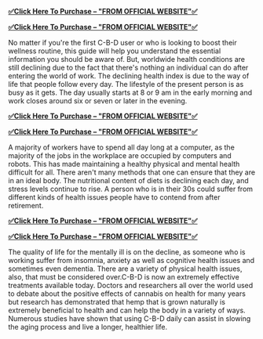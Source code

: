 <p><strong><a href="https://beastfitclub.com/harmony-bliss-cbd-buy/">✅Click Here To Purchase &ndash; "FROM OFFICIAL WEBSITE"✅</a></strong></p>
<p><strong><a href="https://beastfitclub.com/harmony-bliss-cbd-buy/">✅Click Here To Purchase &ndash; "FROM OFFICIAL WEBSITE"✅</a></strong></p>
<p>No matter if you're the first C-B-D user or who is looking to boost their wellness routine, this guide will help you understand the essential information you should be aware of. But, worldwide health conditions are still declining due to the fact that there's nothing an individual can do after entering the world of work. The declining health index is due to the way of life that people follow every day. The lifestyle of the present person is as busy as it gets. The day usually starts at 8 or 9 am in the early morning and work closes around six or seven or later in the evening.</p>
<p><strong><a href="https://beastfitclub.com/harmony-bliss-cbd-buy/">✅Click Here To Purchase &ndash; "FROM OFFICIAL WEBSITE"✅</a></strong></p>
<p><strong><a href="https://beastfitclub.com/harmony-bliss-cbd-buy/">✅Click Here To Purchase &ndash; "FROM OFFICIAL WEBSITE"✅</a></strong></p>
<p>A majority of workers have to spend all day long at a computer, as the majority of the jobs in the workplace are occupied by computers and robots. This has made maintaining a healthy physical and mental health difficult for all. There aren't many methods that one can ensure that they are in an ideal body. The nutritional content of diets is declining each day, and stress levels continue to rise. A person who is in their 30s could suffer from different kinds of health issues people have to contend from after retirement.</p>
<p><strong><a href="https://beastfitclub.com/harmony-bliss-cbd-buy/">✅Click Here To Purchase &ndash; "FROM OFFICIAL WEBSITE"✅</a></strong></p>
<p><strong><a href="https://beastfitclub.com/harmony-bliss-cbd-buy/">✅Click Here To Purchase &ndash; "FROM OFFICIAL WEBSITE"✅</a></strong></p>
<p>The quality of life for the mentally ill is on the decline, as someone who is working suffer from insomnia, anxiety as well as cognitive health issues and sometimes even dementia. There are a variety of physical health issues, also, that must be considered over.C-B-D is now an extremely effective treatments available today. Doctors and researchers all over the world used to debate about the positive effects of cannabis on health for many years but research has demonstrated that hemp that is grown naturally is extremely beneficial to health and can help the body in a variety of ways. Numerous studies have shown that using C-B-D daily can assist in slowing the aging process and live a longer, healthier life.</p>
